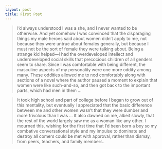 ```yaml
---
layout: post
title: First Post
---
```


> I’d always understood I was a she, and I never wanted to be otherwise. And yet somehow I was convinced that the disparaging things my male heroes said about women didn’t apply to me, not because they were untrue about females generally, but because I must not be the sort of female they were talking about. Being a strange kid helped—I had the overdeveloped intellect and underdeveloped social skills that precocious children of all genders seem to share. Since I was comfortable with being different, the masculine aspects of my personality were one more oddity among many. These oddities allowed me to nod comfortably along with sections of a novel where the author paused a moment to explain that women were like such-and-so, and then got back to the important parts, which had men in them ...

> It took high school and part of college before I began to grow out of this mentality, but eventually I appreciated that the basic difference between me and other women wasn’t that they were dumber and more frivolous than I was ... It also dawned on me, albeit slowly, that the rest of the world largely saw me as a woman like any other. I mourned this, wishing for the first time that I’d been born a boy so my combative conversational style and my impulse to dominate and destroy all comers could be met with approval, rather than dismay, from peers, teachers, and family members.